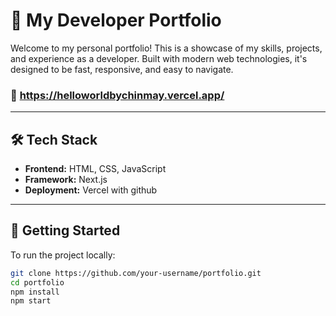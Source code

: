# 🚀 My Developer Portfolio

Welcome to my personal portfolio! This is a showcase of my skills, projects, and experience as a developer. Built with modern web technologies, it's designed to be fast, responsive, and easy to navigate.

### 🔗 https://helloworldbychinmay.vercel.app/ 
---

## 🛠 Tech Stack

- **Frontend:** HTML, CSS, JavaScript
- **Framework:** Next.js 
- **Deployment:** Vercel with github 

---
## 🚀 Getting Started

To run the project locally:

```bash
git clone https://github.com/your-username/portfolio.git
cd portfolio
npm install
npm start
